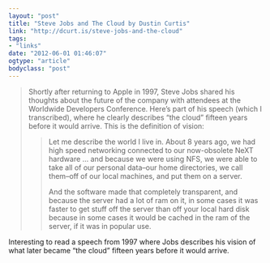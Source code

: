 ```yaml
---
layout: "post"
title: "Steve Jobs and The Cloud by Dustin Curtis"
link: "http://dcurt.is/steve-jobs-and-the-cloud"
tags: 
- "links"
date: "2012-06-01 01:46:07"
ogtype: "article"
bodyclass: "post"
---
```


> Shortly after returning to Apple in 1997, Steve Jobs shared his thoughts about the future of the company with attendees at the Worldwide Developers Conference. Here’s part of his speech (which I transcribed), where he clearly describes “the cloud” fifteen years before it would arrive. This is the definition of vision:
> 
> > Let me describe the world I live in. About 8 years ago, we had high speed networking connected to our now-obsolete NeXT hardware … and because we were using NFS, we were able to take all of our personal data–our home directories, we call them–off of our local machines, and put them on a server.
> > 
> > And the software made that completely transparent, and because the server had a lot of ram on it, in some cases it was faster to get stuff off the server than off your local hard disk because in some cases it would be cached in the ram of the server, if it was in popular use.

Interesting to read a speech from 1997 where Jobs describes his vision of what later became “the cloud” fifteen years before it would arrive.